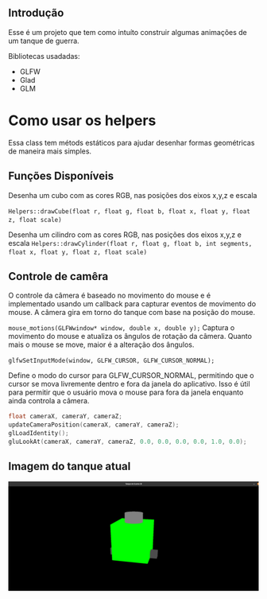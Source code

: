 ## Introdução

Esse é um projeto que tem como intuíto construir algumas animações de um tanque de guerra.

Bibliotecas usadadas: 
- GLFW
- Glad 
- GLM 


# Como usar os helpers

Essa class tem métods estáticos para ajudar desenhar formas geométricas de maneira mais simples.

## Funções Disponíveis

Desenha um cubo com as cores RGB, nas posições dos eixos x,y,z e escala

`Helpers::drawCube(float r, float g, float b, float x, float y, float z, float scale)`

Desenha um cilindro com as cores RGB, nas posições dos eixos x,y,z e escala
`Helpers::drawCylinder(float r, float g, float b, int segments, float x, float y, float z, float scale)`


## Controle de camêra

O controle da câmera é baseado no movimento do mouse e é implementado usando um callback para capturar eventos de movimento do mouse. A câmera gira em torno do tanque com base na posição do mouse.

`mouse_motions(GLFWwindow* window, double x, double y);`
Captura o movimento do mouse e atualiza os ângulos de rotação da câmera. Quanto mais o mouse se move, maior é a alteração dos ângulos.

`glfwSetInputMode(window, GLFW_CURSOR, GLFW_CURSOR_NORMAL);`

Define o modo do cursor para GLFW_CURSOR_NORMAL, permitindo que o cursor se mova livremente dentro e fora da janela do aplicativo. Isso é útil para permitir que o usuário mova o mouse para fora da janela enquanto ainda controla a câmera.


```c++
float cameraX, cameraY, cameraZ;
updateCameraPosition(cameraX, cameraY, cameraZ);
glLoadIdentity();
gluLookAt(cameraX, cameraY, cameraZ, 0.0, 0.0, 0.0, 0.0, 1.0, 0.0);
```




## Imagem do tanque atual


![](./docs/tanque.png)